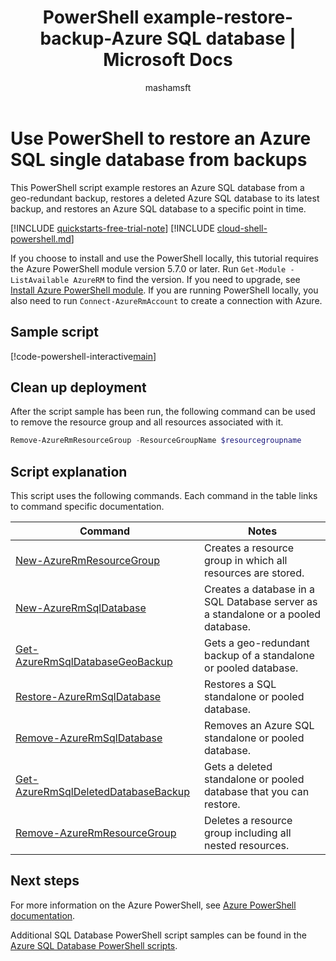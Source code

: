﻿---
title: PowerShell example-restore-backup-Azure SQL database | Microsoft Docs
description: Azure PowerShell example script to restore an Azure SQL single database from geo-redundant backups
services: sql-database
ms.service: sql-database
ms.subservice: backup-restore
ms.custom: 
ms.devlang: PowerShell
ms.topic: sample
author: mashamsft
ms.author: mathoma
ms.reviewer: carlrab
manager: craigg
ms.date: 01/25/2019
---
# Use PowerShell to restore an Azure SQL single database from backups

This PowerShell script example restores an Azure SQL database from a geo-redundant backup, restores a deleted Azure SQL database to its latest backup, and restores an Azure SQL database to a specific point in time.  

[!INCLUDE [quickstarts-free-trial-note](../../../includes/quickstarts-free-trial-note.md)]
[!INCLUDE [cloud-shell-powershell.md](../../../includes/cloud-shell-powershell.md)]

If you choose to install and use the PowerShell locally, this tutorial requires the Azure PowerShell module version 5.7.0 or later. Run `Get-Module -ListAvailable AzureRM` to find the version. If you need to upgrade, see [Install Azure PowerShell module](/powershell/azure/install-az-ps). If you are running PowerShell locally, you also need to run `Connect-AzureRmAccount` to create a connection with Azure.

## Sample script

[!code-powershell-interactive[main](../../../powershell_scripts/sql-database/restore-database/restore-database.ps1?highlight=17-18 "Create SQL Database")]

## Clean up deployment

After the script sample has been run, the following command can be used to remove the resource group and all resources associated with it.

```powershell
Remove-AzureRmResourceGroup -ResourceGroupName $resourcegroupname
```

## Script explanation

This script uses the following commands. Each command in the table links to command specific documentation.

| Command | Notes |
|---|---|
| [New-AzureRmResourceGroup](https://docs.microsoft.com/powershell/module/azurerm.resources/new-azurermresourcegroup) | Creates a resource group in which all resources are stored. | [New-AzureRmSqlServer](/powershell/module/azurerm.sql/new-azurermsqlserver) | Creates a SQL Database server that hosts a single database or elastic pool. |
| [New-AzureRmSqlDatabase](/powershell/module/azurerm.sql/new-azurermsqldatabase) | Creates a database in a SQL Database server as a standalone or a pooled database. |
[Get-AzureRmSqlDatabaseGeoBackup](/powershell/module/azurerm.sql/get-azurermsqldatabasegeobackup) | Gets a geo-redundant backup of a standalone or pooled database. |
| [Restore-AzureRmSqlDatabase](/powershell/module/azurerm.sql/restore-azurermsqldatabase) | Restores a SQL standalone or pooled database. |
|[Remove-AzureRmSqlDatabase](/powershell/module/azurerm.sql/remove-azurermsqldatabase) | Removes an Azure SQL standalone or pooled database. |
| [Get-AzureRmSqlDeletedDatabaseBackup](/powershell/module/azurerm.sql/get-azurermsqldeleteddatabasebackup) | Gets a deleted standalone or pooled database that you can restore. |
| [Remove-AzureRmResourceGroup](/powershell/module/azurerm.resources/remove-azurermresourcegroup) | Deletes a resource group including all nested resources. |

## Next steps

For more information on the Azure PowerShell, see [Azure PowerShell documentation](/powershell/azure/overview).

Additional SQL Database PowerShell script samples can be found in the [Azure SQL Database PowerShell scripts](../sql-database-powershell-samples.md).
